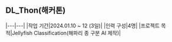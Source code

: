 ## DL_Thon(해커톤)
|---|---|
|작업 기간|2024.01.10 ~ 12 (3일)|
|인력 구성|4명|
|프로젝트 목적|Jellyfish Classification(해파리 종 구분 AI 제작)|
